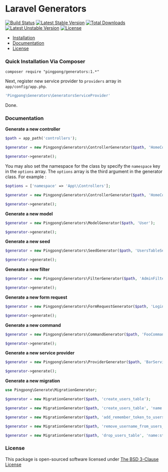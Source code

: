 # Laravel Generators

[![Build Status](https://travis-ci.org/pingpong-labs/generators.svg)](https://travis-ci.org/pingpong-labs/generators)
[![Latest Stable Version](https://poser.pugx.org/pingpong/generators/v/stable.svg)](https://packagist.org/packages/pingpong/generators)
[![Total Downloads](https://poser.pugx.org/pingpong/generators/downloads.svg)](https://packagist.org/packages/pingpong/generators)
[![Latest Unstable Version](https://poser.pugx.org/pingpong/generators/v/unstable.svg)](https://packagist.org/packages/pingpong/generators)
[![License](https://poser.pugx.org/pingpong/generators/license.svg)](https://packagist.org/packages/pingpong/generators)

- [Installation](#quick-installation-via-composer)
- [Documentation](#documentation)
- [License](#license)

### Quick Installation Via Composer

```
composer require "pingpong/generators:1.*"
```

Next, register new service provider to `providers` array in `app/config/app.php`.

```php
'Pingpong\Generators\GeneratorsServiceProvider'
```

Done.

### Documentation

**Generate a new controller**

```php
$path = app_path('controllers');

$generator = new Pingpong\Generators\ControllerGenerator($path, 'HomeController');

$generator->generate();
```

You may also set the namespace for the class by specify the `namespace` key in the `options` array. The `options` array is the third argument in the generator class. For example :

```php
$options = ['namespace' => 'App\\Controllers'];

$generator = new Pingpong\Generators\ControllerGenerator($path, 'HomeController', $options);

$generator->generate();
```

**Generate a new model**

```php
$generator = new Pingpong\Generators\ModelGenerator($path, 'User');

$generator->generate();
```

**Generate a new seed**

```php
$generator = new Pingpong\Generators\SeedGenerator($path, 'UsersTableSeeder');

$generator->generate();
```

**Generate a new filter**

```php
$generator = new Pingpong\Generators\FilterGenerator($path, 'AdminFilter');

$generator->generate();
```

**Generate a new form request**

```php
$generator = new Pingpong\Generators\FormRequestGenerator($path, 'LoginRequest');

$generator->generate();
```

**Generate a new command**

```php
$generator = new Pingpong\Generators\CommandGenerator($path, 'FooCommand');

$generator->generate();
```

**Generate a new service provider**

```php
$generator = new Pingpong\Generators\ProviderGenerator($path, 'BarServiceProvider');

$generator->generate();
```

**Generate a new migration**

```php
use Pingpong\Generate\MigrationGenerator;

$generator = new MigrationGenerator($path, 'create_users_table');

$generator = new MigrationGenerator($path, 'create_users_table', 'name:string, username:string');

$generator = new MigrationGenerator($path, 'add_remember_token_to_users_table', 'remember_token:string:nullable');

$generator = new MigrationGenerator($path, 'remove_username_from_users_table', 'username:string');

$generator = new MigrationGenerator($path, 'drop_users_table', 'name:string, username:string');
```

### License

This package is open-sourced software licensed under [The BSD 3-Clause License](http://opensource.org/licenses/BSD-3-Clause)